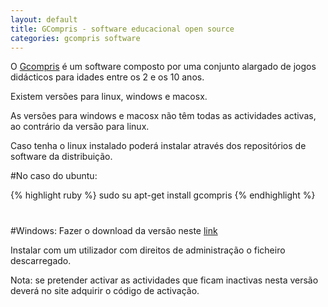 ```yaml
---
layout: default
title: GCompris - software educacional open source
categories: gcompris software
---
```

O [Gcompris](http://www.gcompris.net) é um software composto por uma conjunto alargado de jogos didácticos para idades entre os 2 e os 10 anos.

Existem versões para linux, windows e macosx.

As versões para windows e macosx não têm todas as actividades activas, ao contrário da versão para linux.

Caso tenha o linux instalado poderá instalar através dos repositórios de software da distribuição.

#No caso do ubuntu:

{% highlight ruby %}
sudo su
apt-get install gcompris
{% endhighlight %}
#

#Windows:
Fazer o download da versão neste [link](http://www.gcompris.net)

Instalar com um utilizador com direitos de administração o ficheiro descarregado.

Nota: se pretender activar as actividades que ficam inactivas nesta versão deverá no site adquirir o código de activação.
